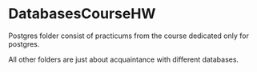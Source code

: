 # DatabasesCourseHW

Postgres folder consist of practicums from the course dedicated only for postgres.

All other folders are just about acquaintance with different databases.